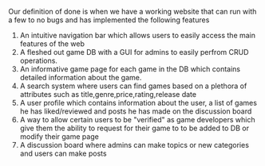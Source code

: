 <p> Our definition of done is when we have a working website that can run with a few to no bugs and 
 has implemented the following features </p>
 
 1. An intuitive navigation bar which allows users to easily access the main features of the web
 2. A fleshed out game DB with a GUI for admins to easily perfrom CRUD operations.
 3. An informative game page for each game in the DB which contains detailed information about the game.
 4. A search system where users can find games based on a plethora of attributes such as title,genre,price,rating,release date
 5. A user profile which contains information about the user, a list of games he has liked/reviewed and posts he has made on the
     discussion board
 6. A way to allow certain users to be "verified" as game developers which give them the ability to request for their game to 
    to be added to DB or modify their game page
 7. A discussion board where admins can make topics or new categories and users can make posts

